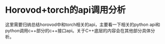 # Horovod+torch的api调用分析

这里需要归纳总结horovod中和torch相关的api，主要看一下相关的python api和python调用c++部分的c++接口api。关于C++底层的内容会在其他部分具体分析。

